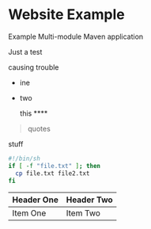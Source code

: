 # Website Example
Example Multi-module Maven application

Just a test


causing trouble

* ine
* two

    this ****

> quotes

stuff

```bash
#!/bin/sh
if [ -f "file.txt" ]; then
  cp file.txt file2.txt
fi
```

| Header One     | Header Two     |
| :------------- | :------------- |
| Item One       | Item Two       |
